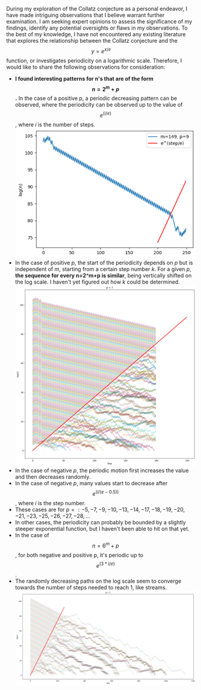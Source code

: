 During my exploration of the Collatz conjecture as a personal endeavor, I have made intriguing observations that I believe warrant further examination. I am seeking expert opinions to assess the significance of my findings, identify any potential oversights or flaws in my observations. To the best of my knowledge, I have not encountered any existing literature that explores the relationship between the Collatz conjecture and the $$y=e^{x/e}$$ function, or investigates periodicity on a logarithmic scale. Therefore, I would like to share the following observations for consideration:

- **I found interesting patterns for n's that are of the form $$n=2^m+p$$.** In the case of a positive p, a periodic decreasing pattern can be observed, where the periodicity can be observed up to the value of $$e ^ (i/e)$$, where $i$ is the number of steps.
![Alt Text](./images/e^(step:e).png)
- In the case of positive $p$, the start of the periodicity depends on $p$ but is independent of $m$, starting from a certain step number $k$. For a given $p$, **the sequence for every n=2^m+p is similar**, being vertically shifted on the log scale. I haven't yet figured out how $k$ could be determined.
![Alt Text](./images/start_of_sequence.png)
- In the case of negative $p$, the periodic motion first increases the value and then decreases randomly.
- In the case of negative $p$, many values start to decrease after $$e^{(i/(e-0.5))}$$, where $i$ is the step number.
- These cases are for $p=: -5, -7, -9, -10, -13, -14, -17, -18, -19, -20, -21, -23, -25, -26, -27, -28, …$
- In other cases, the periodicity can probably be bounded by a slightly steeper exponential function, but I haven't been able to hit on that yet.
- In the case of $$n=6^m+p$$, for both negative and positive p, it's periodic up to $$e^{(3*i/e)}$$.
- The randomly decreasing paths on the log scale seem to converge towards the number of steps needed to reach 1, like streams.
![Alt Text](./images/p=1.png)
